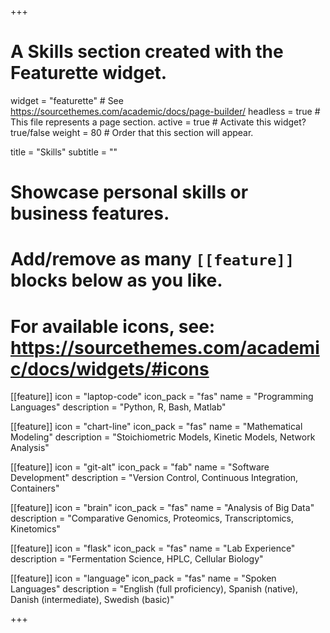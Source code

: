 +++
# A Skills section created with the Featurette widget.
widget = "featurette"  # See https://sourcethemes.com/academic/docs/page-builder/
headless = true  # This file represents a page section.
active = true  # Activate this widget? true/false
weight = 80  # Order that this section will appear.

title = "Skills"
subtitle = ""

# Showcase personal skills or business features.
#
# Add/remove as many `[[feature]]` blocks below as you like.
#
# For available icons, see: https://sourcethemes.com/academic/docs/widgets/#icons

[[feature]]
  icon = "laptop-code"
  icon_pack = "fas"
  name = "Programming Languages"
  description = "Python, R, Bash, Matlab"

[[feature]]
  icon = "chart-line"
  icon_pack = "fas"
  name = "Mathematical Modeling"
  description = "Stoichiometric Models, Kinetic Models, Network Analysis"

[[feature]]
  icon = "git-alt"
  icon_pack = "fab"
  name = "Software Development"
  description = "Version Control, Continuous Integration, Containers"

[[feature]]
  icon = "brain"
  icon_pack = "fas"
  name = "Analysis of Big Data"
  description = "Comparative Genomics, Proteomics, Transcriptomics, Kinetomics"

[[feature]]
  icon = "flask"
  icon_pack = "fas"
  name = "Lab Experience"
  description = "Fermentation Science, HPLC, Cellular Biology"

[[feature]]
  icon = "language"
  icon_pack = "fas"
  name = "Spoken Languages"
  description = "English (full proficiency), Spanish (native), Danish (intermediate), Swedish (basic)"

+++
